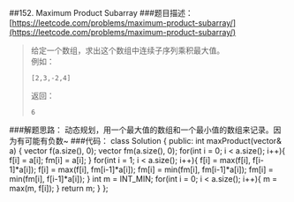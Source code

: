 ##152. Maximum Product Subarray
###题目描述：[https://leetcode.com/problems/maximum-product-subarray/](https://leetcode.com/problems/maximum-product-subarray/)
> 给定一个数组，求出这个数组中连续子序列乘积最大值。    
> 例如：
>   
>     [2,3,-2,4]
> 返回：
> 
>     6

###解题思路：
动态规划，用一个最大值的数组和一个最小值的数组来记录。因为有可能有负数~
###代码：
	class Solution {
	public:
	    int maxProduct(vector<int>& a) {
	        vector<int> f(a.size(), 0);
	        vector<int> fm(a.size(), 0);
	        for(int i = 0; i < a.size(); i++){
	            f[i] = a[i];
	            fm[i] = a[i];
	        }
	        for(int i = 1; i < a.size(); i++){
	            f[i] = max(f[i], f[i-1]*a[i]);
	            f[i] = max(f[i], fm[i-1]*a[i]);
	            fm[i] = min(fm[i], fm[i-1]*a[i]);
	            fm[i] = min(fm[i], f[i-1]*a[i]);
	        }
	        int m = INT_MIN;
	        for(int i = 0; i < a.size(); i++){
	            m = max(m, f[i]);
	        }
	        return m;
	    }
	};
